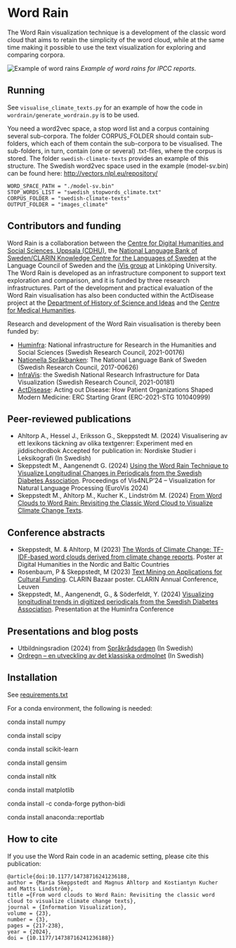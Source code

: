 # Word Rain
The Word Rain visualization technique is a development of the classic word cloud that aims to retain the simplicity of the word cloud, while at the same time making it possible to use the text visualization for exploring and comparing corpora. 

![Example of word rains](word-rain-examples/unified-english-images-climate.png)
<em>Example of word rains for IPCC reports.</em>

## Running 
See `visualise_climate_texts.py` for an example of how the code in `wordrain/generate_wordrain.py` is to be used.

You need a word2vec space, a stop word list and a corpus containing several sub-corpora. The folder CORPUS_FOLDER should contain sub-folders, which each of them contain the sub-corpora to be visualised. The sub-folders, in turn, contain (one or several) .txt-files, where the corpus is stored. The folder ``swedish-climate-texts`` provides an example of this structure. The Swedish word2vec space used in the example (model-sv.bin) can be found here: http://vectors.nlpl.eu/repository/

```
WORD_SPACE_PATH = "./model-sv.bin"
STOP_WORDS_LIST = "swedish_stopwords_climate.txt"
CORPUS_FOLDER = "swedish-climate-texts"
OUTPUT_FOLDER = "images_climate"
```

## Contributors and funding
Word Rain is a collaboration between the [Centre for Digital Humanities and Social Sciences, Uppsala (CDHU)](https://www.abm.uu.se/cdhu-eng/), the [National Language Bank of Sweden/CLARIN Knowledge Centre for the Languages of Sweden](https://www.isof.se/other-languages/english/clarin-knowledge-centre-for-the-languages-of-sweden-swelang) at the Language Council of Sweden and the [iVis group](https://ivis.itn.liu.se) at Linköping University. The Word Rain is developed as an infrastructure component to support text exploration and comparison, and it is funded by three research infrastructures. Part of the development and practical evaluation of the Word Rain visualisation has also been conducted within the ActDisease project at the [Department of History of Science and Ideas](https://www.uu.se/en/department/history-of-science-and-ideas) and the [Centre for Medical Humanities]( https://www.uu.se/en/centre/medical-humanities.html).

Research and development of the Word Rain visualisation is thereby been funded by:
- [Huminfra](https://www.huminfra.se): National infrastructure for Research in the Humanities and Social Sciences (Swedish Research Council, 2021-00176)
- [Nationella Språkbanken](https://www.sprakbanken.se): The National Language Bank of Sweden (Swedish Research Council, 2017-00626)
- [InfraVis](https://infravis.se): the Swedish National Research Infrastructure for Data Visualization (Swedish Research Council, 2021-00181)
- [ActDisease](https://www.actdisease.org): Acting out Disease: How Patient Organizations Shaped Modern Medicine: ERC Starting Grant (ERC-2021-STG 101040999)

## Peer-reviewed publications
- Ahltorp A., Hessel J., Eriksson G., Skeppstedt M. (2024) Visualisering av ett lexikons täckning av olika textgenrer: Experiment med en jiddischordbok Accepted for publication in: Nordiske Studier i Leksikografi (In Swedish)
- Skeppstedt M., Aangenendt G. (2024) [Using the Word Rain Technique to Visualize Longitudinal Changes in Periodicals from the Swedish Diabetes Association]( https://diglib.eg.org/items/ce672e07-4c92-4874-9c94-fda406b2e339). Proceedings of Vis4NLP’24 – Visualization for Natural Language Processing (EuroVis 2024)
- Skeppstedt M., Ahltorp M., Kucher K., Lindström M. (2024) [From Word Clouds to Word Rain: Revisiting the Classic Word Cloud to Visualize Climate Change Texts](https://journals.sagepub.com/doi/10.1177/14738716241236188). 

## Conference abstracts
- Skeppstedt, M. & Ahltorp, M (2023) [The Words of Climate Change: TF-IDF-based word clouds derived from climate change reports](https://www.youtube.com/watch?v=nB7E74mQuvI&list=PLtf-Q_ioF5okILlWILULllKVhaBYW4xug&index=1). Poster at Digital Humanities in the Nordic and Baltic Countries
- Rosenbaum, P  & Skeppstedt, M (2023) [Text Mining on Applications for Cultural Funding](https://www.clarin.eu/content/clarin-bazaar-2023). CLARIN Bazaar poster. CLARIN Annual Conference, Leuven
- Skeppstedt, M., Aangenendt, G., & Söderfeldt, Y. (2024) [Visualizing longitudinal trends in digitized periodicals from the Swedish Diabetes Association](http://www.diva-portal.org/smash/record.jsf?pid=diva2%3A1833417&dswid=936). Presentation at the Huminfra Conference

## Presentations and blog posts  
- Utbildningsradion (2024) from [Språkrådsdagen](https://urplay.se/program/237963-sprakradsdagen-2024-ordregn-visualisering-av-klimatprat) (In Swedish)
- [Ordregn – en utveckling av det klassiska ordmolnet](https://sprakbanken.se/aktuellt/nyheter/2024-05-30-ordregn---en-utveckling-av-det-klassiska-ordmolnet) (In Swedish)

## Installation

See [requirements.txt](requirements.txt)

For a conda environment, the following is needed:

conda install numpy

conda install scipy

conda install scikit-learn

conda install gensim

conda install nltk

conda install matplotlib

conda install -c conda-forge python-bidi

conda install anaconda::reportlab

## How to cite

If you use the Word Rain code in an academic setting, please cite this publication:
```
@article{doi:10.1177/14738716241236188,
author = {Maria Skeppstedt and Magnus Ahltorp and Kostiantyn Kucher and Matts Lindström},
title ={From word clouds to Word Rain: Revisiting the classic word cloud to visualize climate change texts},
journal = {Information Visualization},
volume = {23},
number = {3},
pages = {217-238},
year = {2024},
doi = {10.1177/14738716241236188}}
```
